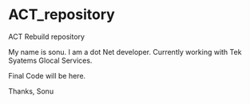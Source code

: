 # ACT_repository
ACT Rebuild repository

My name is sonu. I am a dot Net developer. 
Currently working with Tek Syatems Glocal Services.

Final Code will be here.

Thanks,
Sonu
